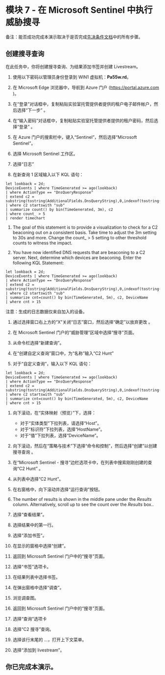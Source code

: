# <a name="module-7---threat-hunting-in-microsoft-sentinel"></a>模块 7 - 在 Microsoft Sentinel 中执行威胁搜寻

备注：能否成功完成本演示取决于是否完成[先决条件文档](00-prerequisites.md)中的所有步骤。 

## <a name="create-a-hunting-query"></a>创建搜寻查询

在此任务中，你将创建搜寻查询、为结果添加书签并创建 Livestream。

1. 使用以下密码以管理员身份登录到 WIN1 虚拟机：**Pa55w.rd**。  

1. 在 Microsoft Edge 浏览器中，导航到 Azure 门户 (https://portal.azure.com )。

1. 在“登录”对话框中，复制粘贴实验室托管提供者提供的租户电子邮件帐户，然后选择“下一步”  。

1. 在“输入密码”对话框中，复制粘贴实验室托管提供者提供的租户密码，然后选择“登录”  。

1. 在 Azure 门户的搜索栏中，键入“Sentinel”，然后选择“Microsoft Sentinel”。

1. 选择 Microsoft Sentinel 工作区。

1. 选择“日志” 

1. 在新查询 1 区域输入以下 KQL 语句：

```KQL
let lookback = 2d;
DeviceEvents | where TimeGenerated >= ago(lookback) 
| where ActionType == "DnsQueryResponse"
| extend c2 = substring(tostring(AdditionalFields.DnsQueryString),0,indexof(tostring(AdditionalFields.DnsQueryString),"."))
| where c2 startswith "sub"
| summarize count() by bin(TimeGenerated, 3m), c2
| where count_ > 5
| render timechart 
```

1. The goal of this statement is to provide a visualization to check for a C2 beaconing out on a consistent basis.  Take time to adjust the 3m setting to 30s and more.  Change the count_ &gt; 5 setting to other threshold counts to witness the impact.

1. You have now identified DNS requests that are beaconing to a C2 server.  Next, determine which devices are beaconing.  Enter the following KQL Statement:

```KQL
let lookback = 2d;
DeviceEvents | where TimeGenerated >= ago(lookback) 
| where ActionType == "DnsQueryResponse"
| extend c2 = substring(tostring(AdditionalFields.DnsQueryString),0,indexof(tostring(AdditionalFields.DnsQueryString),".")) 
| where c2 startswith "sub"
| summarize cnt=count() by bin(TimeGenerated, 5m), c2, DeviceName
| where cnt > 15
```

注意：生成的日志数据仅来自加入的设备。

1. 通过选择窗口右上方的“X”关闭“日志”窗口，然后选择“确定”以放弃更改 。 

1. 在 Microsoft Sentinel 门户的“威胁管理”区域中选择“搜寻”页面。

1. 从命令栏选择“新建查询”。

1. 在“创建自定义查询”窗口中，为“名称”输入“C2 Hunt” 

1. 对于“自定义查询”，输入以下 KQL 语句：

```KQL
let lookback = 2d;
DeviceEvents | where TimeGenerated >= ago(lookback) 
| where ActionType == "DnsQueryResponse"
| extend c2 = substring(tostring(AdditionalFields.DnsQueryString),0,indexof(tostring(AdditionalFields.DnsQueryString),"."))
| where c2 startswith "sub"
| summarize cnt=count() by bin(TimeGenerated, 5m), c2, DeviceName
| where cnt > 15
```

1. 向下滚动，在“实体映射（预览）”下，选择：

    - 对于“实体类型”下拉列表，请选择“Host”。
    - 对于“标识符”下拉列表，选择“HostName”。
    - 对于“值”下拉列表，选择“DeviceName”。

1. 向下滚动，然后在“策略与技术”下选择“命令和控制”，然后选择“创建”以创建搜寻查询 。

1. 在“Microsoft Sentinel - 搜寻”边栏选项卡中，在列表中搜索刚刚创建的查询“C2 Hunt” 。

1. 从列表中选择“C2 Hunt”。

1. 在右窗格中，向下滚动并选择“运行查询”按钮。

1. The number of results is shown in the middle pane under the <bpt id="p1">*</bpt>Results<ept id="p1">*</ept> column. Alternatively, scroll up to see the count over the <bpt id="p1">*</bpt>Results<ept id="p1">*</ept> box..

1. 选择“查看结果”。

1. 选择结果中的第一行。 

1. 选择“添加书签”。

1. 在显示的窗格中选择“创建”。

1. 返回到 Microsoft Sentinel 门户中的“搜寻”页面。

1. 选择“书签”选项卡。

1. 在结果列表中选择书签。

1. 在弹出窗格中选择“调查”。

1. 浏览调查图。

1. 返回到 Microsoft Sentinel 门户中的“搜寻”页面。

1. 选择“查询”选项卡

1. 选择“C2 搜寻”查询。

1. 选择该行末尾的 ...，打开上下文菜单。

1. 选择“添加到 livestream”。

## <a name="you-have-completed-the-demo"></a>你已完成本演示。